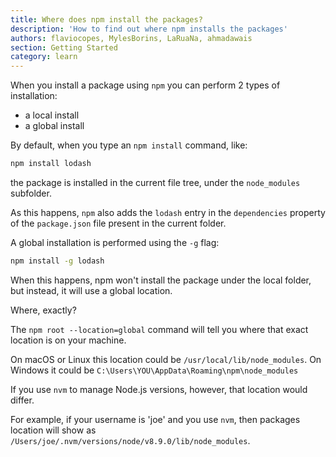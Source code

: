 ```yaml
---
title: Where does npm install the packages?
description: 'How to find out where npm installs the packages'
authors: flaviocopes, MylesBorins, LaRuaNa, ahmadawais
section: Getting Started
category: learn
---
```


When you install a package using `npm` you can perform 2 types of installation:

* a local install
* a global install

By default, when you type an `npm install` command, like:

```bash
npm install lodash
```

the package is installed in the current file tree, under the `node_modules` subfolder.

As this happens, `npm` also adds the `lodash` entry in the `dependencies` property of the `package.json` file present in the current folder.

A global installation is performed using the `-g` flag:

```bash
npm install -g lodash
```

When this happens, npm won't install the package under the local folder, but instead, it will use a global location.

Where, exactly?

The `npm root --location=global` command will tell you where that exact location is on your machine.

On macOS or Linux this location could be `/usr/local/lib/node_modules`.
On Windows it could be `C:\Users\YOU\AppData\Roaming\npm\node_modules`

If you use `nvm` to manage Node.js versions, however, that location would differ.

For example, if your username is 'joe' and you use `nvm`, then packages location will show as `/Users/joe/.nvm/versions/node/v8.9.0/lib/node_modules`.
